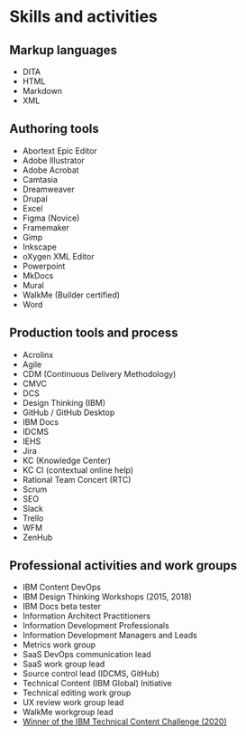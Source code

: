 # Skills and activities

## Markup languages

* DITA
* HTML
* Markdown
* XML

## Authoring tools

* Abortext Epic Editor
* Adobe Illustrator
* Adobe Acrobat
* Camtasia
* Dreamweaver
* Drupal
* Excel
* Figma (Novice)
* Framemaker
* Gimp
* Inkscape
* oXygen XML Editor
* Powerpoint
* MkDocs
* Mural
* WalkMe (Builder certified)
* Word

## Production tools and process

* Acrolinx
* Agile
* CDM (Continuous Delivery Methodology)
* CMVC
* DCS
* Design Thinking (IBM)
* GitHub / GitHub Desktop
* IBM Docs
* IDCMS
* IEHS
* Jira
* KC (Knowledge Center)
* KC CI (contextual online help)
* Rational Team Concert (RTC)
* Scrum
* SEO
* Slack
* Trello
* WFM
* ZenHub

## Professional activities and work groups 

* IBM Content DevOps
* IBM Design Thinking Workshops (2015, 2018)
* IBM Docs beta tester
* Information Architect Practitioners
* Information Development Professionals
* Information Development Managers and Leads
* Metrics work group
* SaaS DevOps communication lead
* SaaS work group lead
* Source control lead (IDCMS, GitHub)
* Technical Content (IBM Global) Initiative
* Technical editing work group
* UX review work group lead
* WalkMe workgroup lead
* <a href="../IBM-Storage-Insights-60-seconds-or-less.mp4" target="_blank">Winner of the IBM Technical Content Challenge \(2020)</a>
